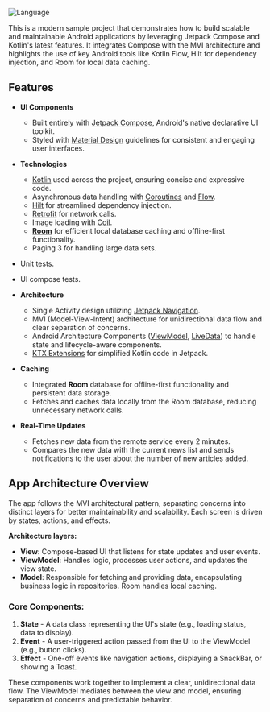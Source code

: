 ![Language](https://img.shields.io/github/languages/top/cortinico/kotlin-android-template?color=blue&logo=kotlin)

This is a modern sample project that demonstrates how to build scalable and maintainable Android applications by leveraging Jetpack Compose and Kotlin's latest features. It integrates Compose with the MVI architecture and highlights the use of key Android tools like Kotlin Flow, Hilt for dependency injection, and Room for local data caching.

## Features

* **UI Components**
    * Built entirely with [Jetpack Compose](https://developer.android.com/jetpack/compose), Android's native declarative UI toolkit.
    * Styled with [Material Design](https://material.io/design) guidelines for consistent and engaging user interfaces.

* **Technologies**
    * [Kotlin](https://kotlinlang.org/) used across the project, ensuring concise and expressive code.
    * Asynchronous data handling with [Coroutines](https://kotlinlang.org/docs/coroutines-overview.html) and [Flow](https://developer.android.com/kotlin/flow).
    * [Hilt](https://developer.android.com/training/dependency-injection/hilt-android/) for streamlined dependency injection.
    * [Retrofit](https://square.github.io/retrofit/) for network calls.
    * Image loading with [Coil](https://github.com/coil-kt/coil).
    * **[Room](https://developer.android.com/training/data-storage/room)** for efficient local database caching and offline-first functionality.
    * Paging 3 for handling large data sets.
* Unit tests.
* UI compose tests.

* **Architecture**
    * Single Activity design utilizing [Jetpack Navigation](https://developer.android.com/guide/navigation).
    * MVI (Model-View-Intent) architecture for unidirectional data flow and clear separation of concerns.
    * Android Architecture Components ([ViewModel](https://developer.android.com/topic/libraries/architecture/viewmodel), [LiveData](https://developer.android.com/topic/libraries/architecture/livedata)) to handle state and lifecycle-aware components.
    * [KTX Extensions](https://developer.android.com/kotlin/ktx) for simplified Kotlin code in Jetpack.

* **Caching**
    * Integrated **Room** database for offline-first functionality and persistent data storage.
    * Fetches and caches data locally from the Room database, reducing unnecessary network calls.

* **Real-Time Updates**
    * Fetches new data from the remote service every 2 minutes.
    * Compares the new data with the current news list and sends notifications to the user about the number of new articles added.

## App Architecture Overview

The app follows the MVI architectural pattern, separating concerns into distinct layers for better maintainability and scalability. Each screen is driven by states, actions, and effects.

**Architecture layers:**
- **View**: Compose-based UI that listens for state updates and user events.
- **ViewModel**: Handles logic, processes user actions, and updates the view state.
- **Model**: Responsible for fetching and providing data, encapsulating business logic in repositories. Room handles local caching.

### Core Components:
1. **State** - A data class representing the UI's state (e.g., loading status, data to display).
2. **Event** - A user-triggered action passed from the UI to the ViewModel (e.g., button clicks).
3. **Effect** - One-off events like navigation actions, displaying a SnackBar, or showing a Toast.

These components work together to implement a clear, unidirectional data flow. The ViewModel mediates between the view and model, ensuring separation of concerns and predictable behavior.
